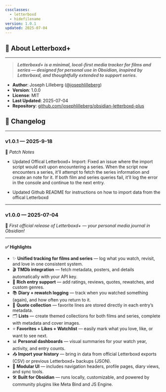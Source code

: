 ```yaml
---
cssclasses:
  - letterboxd
  - hidefilename
version: 1.0.1
updated: 2025-07-04
---
```

## 📝 About Letterboxd+
---

  > ***Letterboxd+ is a minimal, local-first media tracker for films and series — designed for personal use in Obsidian, inspired by Letterboxd, and thoughtfully extended to support series.***

- **Author**: Joseph Lilleberg ([@josephlilleberg](https://github.com/josephlilleberg))
- **Version**: 1.0.0
- **License**: MIT
- **Last Updated**: 2025-07-04
- **Repository**: [github.com/josephlilleberg/obsidian-letterboxd-plus](https://github.com/josephlilleberg/obsidian-letterboxd-plus)

## **📜 Changelog** 
---
### **v1.0.1 — 2025-9-18**

🎉 *Patch Notes*

- Updated Offical Letterboxd+ Import: Fixed an issue where the import script would exit upon encountering a series. When the script now encounters a series, it'll attempt to fetch the series information and create an note for it. If both film and series queries fail, it'll log the error in the console and continue to the next entry. 

- Updated Github README for instructions on how to import data from the offical Letterboxd 


---

### **v1.0.0 — 2025-07-04**

🎉 *First official release of Letterboxd+ — your personal media journal in Obsidian!*

---

#### **✅ Highlights**

- ✨ **Unified tracking for films and series** — log what you watch, revisit, and love in one consistent system.
- 🎬 **TMDb integration** — fetch metadata, posters, and details automatically with your API key.
- 🧾 **Rich entry support** — add ratings, reviews, quotes, rewatches, and custom genres.
- 📚 **Diary + rewatch logging** — track when you watched something (again), and how often you return to it.
- 💬 **Quote collection** — favorite lines are stored directly in each entry’s metadata.
- 🗂️ **Lists** — create themed collections for both films and series, complete with metadata and cover images.
- ⭐️ **Favorites + Likes + Watchlist** — easily mark what you love, like, or want to see next.
- 📊 **Personal dashboards** — visual summaries for your watch year, activity, and entry counts.
- 📥 **Import your history** — bring in data from official Letterboxd exports (CSV) or previous Letterboxd+ backups (JSON).
- 🔁 **Modular UI** — includes navigation headers, profile pages, diary views, and sync tools.
- 🛠️ **Built for Obsidian** — runs locally, customizable, and powered by community plugins like Meta Bind and JS Engine.
